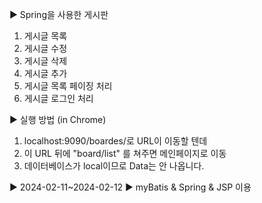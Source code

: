 ▶ Spring을 사용한 게시판
  1. 게시글 목록
  2. 게시글 수정
  3. 게시글 삭제
  4. 게시글 추가
  5. 게시글 목록 페이징 처리
  6. 게시글 로그인 처리

     
▶ 실행 방법 (in Chrome)
  1. localhost:9090/boardes/로 URL이 이동할 텐데
  2. 이 URL 뒤에 "board/list" 를 쳐주면 메인페이지로 이동
  3. 데이터베이스가 local이므로 Data는 안 나옵니다.

     
▶ 2024-02-11~2024-02-12
▶ myBatis & Spring & JSP 이용
